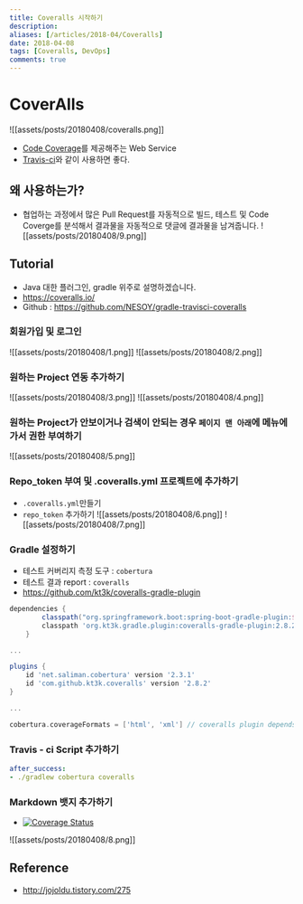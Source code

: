 ```yaml
---
title: Coveralls 시작하기
description: 
aliases: [/articles/2018-04/Coveralls]
date: 2018-04-08
tags: [Coveralls, DevOps]
comments: true
---
```

# CoverAlls
![[assets/posts/20180408/coveralls.png]]
- [Code Coverage](https://nesoy.github.io/articles/2018-01/Code-Coverage)를 제공해주는 Web Service
- [Travis-ci](https://nesoy.github.io/articles/2017-01/travis-ci)와 같이 사용하면 좋다.

## 왜 사용하는가?
- 협업하는 과정에서 많은 Pull Request를 자동적으로 빌드, 테스트 및 Code Coverge를 분석해서 결과물을 자동적으로 댓글에 결과물을 남겨줍니다.
![[assets/posts/20180408/9.png]]

## Tutorial
- Java 대한 플러그인, gradle 위주로 설명하겠습니다.
- <https://coveralls.io/>
- Github : <https://github.com/NESOY/gradle-travisci-coveralls>

### 회원가입 및 로그인
![[assets/posts/20180408/1.png]]
![[assets/posts/20180408/2.png]]

### 원하는 Project 연동 추가하기
![[assets/posts/20180408/3.png]]
![[assets/posts/20180408/4.png]]

### 원하는 Project가 안보이거나 검색이 안되는 경우 `페이지 맨 아래`에 메뉴에 가서 권한 부여하기
![[assets/posts/20180408/5.png]]

### Repo_token 부여 및 .coveralls.yml 프로젝트에 추가하기
- `.coveralls.yml`만들기
- `repo_token` 추가하기
![[assets/posts/20180408/6.png]]
![[assets/posts/20180408/7.png]]

### Gradle 설정하기
- 테스트 커버리지 측정 도구 : `cobertura`
- 테스트 결과 report : `coveralls`
- <https://github.com/kt3k/coveralls-gradle-plugin>

```gradle
dependencies {
		classpath("org.springframework.boot:spring-boot-gradle-plugin:${springBootVersion}")
		classpath 'org.kt3k.gradle.plugin:coveralls-gradle-plugin:2.8.2'
	}

...

plugins {
	id 'net.saliman.cobertura' version '2.3.1'
	id 'com.github.kt3k.coveralls' version '2.8.2'
}

...

cobertura.coverageFormats = ['html', 'xml'] // coveralls plugin depends on xml format report
```

### Travis - ci Script 추가하기
```yml
after_success:
- ./gradlew cobertura coveralls
```

### Markdown 뱃지 추가하기
- [![Coverage Status](https://coveralls.io/repos/github/NESOY/gradle-travisci-coveralls/badge.svg?branch=master)](https://coveralls.io/github/NESOY/gradle-travisci-coveralls?branch=master)

![[assets/posts/20180408/8.png]]






## Reference
- <http://jojoldu.tistory.com/275>

